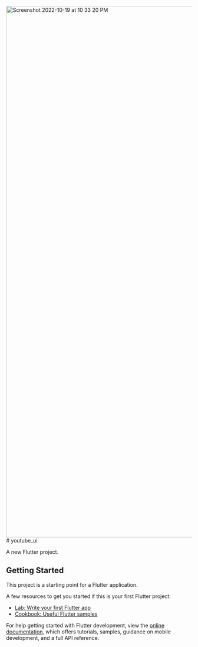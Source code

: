 <img width="1440" alt="Screenshot 2022-10-19 at 10 33 20 PM" src="https://user-images.githubusercontent.com/108931738/196758925-18c7c0ad-81e6-4a3c-ace3-773ff7866090.png">
# youtube_ui

A new Flutter project.

## Getting Started

This project is a starting point for a Flutter application.

A few resources to get you started if this is your first Flutter project:

- [Lab: Write your first Flutter app](https://docs.flutter.dev/get-started/codelab)
- [Cookbook: Useful Flutter samples](https://docs.flutter.dev/cookbook)

For help getting started with Flutter development, view the
[online documentation](https://docs.flutter.dev/), which offers tutorials,
samples, guidance on mobile development, and a full API reference.
